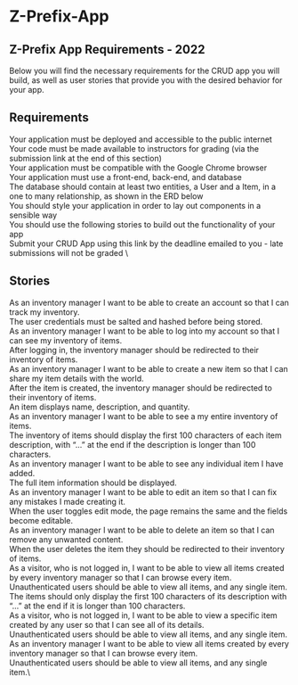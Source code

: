 # Z-Prefix-App

## Z-Prefix App Requirements - 2022
Below you will find the necessary requirements for the CRUD app you will build, as well as user stories that provide you with the desired behavior for your app.

## Requirements
Your application must be deployed and accessible to the public internet\
Your code must be made available to instructors for grading (via the submission link at the end of this section)\
Your application must be compatible with the Google Chrome browser\
Your application must use a front-end, back-end, and database\
The database should contain at least two entities, a User and a Item, in a one to many relationship, as shown in the ERD below\
You should style your application in order to lay out components in a sensible way\
You should use the following stories to build out the functionality of your app\
Submit your CRUD App using this link  by the deadline emailed to you - late submissions will not be graded \

## Stories
As an inventory manager I want to be able to create an account so that I can track my inventory.\
The user credentials must be salted and hashed before being stored.\
As an inventory manager I want to be able to log into my account so that I can see my inventory of items.\
After logging in, the inventory manager should be redirected to their inventory of items.\
As an inventory manager I want to be able to create a new item so that I can share my item details with the world.\
After the item is created, the inventory manager should be redirected to their inventory of items.\
An item displays name, description, and quantity.\
As an inventory manager I want to be able to see a my entire inventory of items.\
The inventory of items should display the first 100 characters of each item description, with “...” at the end if the description is longer than 100 characters.\
As an inventory manager I want to be able to see any individual item I have added.\
The full item information should be displayed.\
As an inventory manager I want to be able to edit an item so that I can fix any mistakes I made creating it.\
When the user toggles edit mode, the page remains the same and the fields become editable.\
As an inventory manager I want to be able to delete an item so that I can remove any unwanted content.\
When the user deletes the item they should be redirected to their inventory of items.\
As a visitor, who is not logged in, I want to be able to view all items created by every inventory manager so that I can browse every item.\
Unauthenticated users should be able to view all items, and any single item.\
The items should only display the first 100 characters of its description with “...” at the end if it is longer than 100 characters.\
As a visitor, who is not logged in, I want to be able to view a specific item created by any user so that I can see all of its details.\
Unauthenticated users should be able to view all items, and any single item.\
As an inventory manager I want to be able to view all items created by every inventory manager so that I can browse every item.\
Unauthenticated users should be able to view all items, and any single item.\
